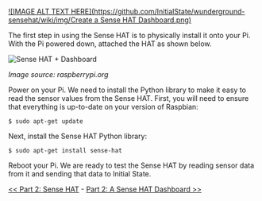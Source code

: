 [![IMAGE ALT TEXT HERE](https://github.com/InitialState/wunderground-sensehat/wiki/img/Create a Sense HAT Dashboard.png)](https://youtu.be/hcLBPRZu11E)

The first step in using the Sense HAT is to physically install it onto your Pi. With the Pi powered down, attached the HAT as shown below.

![Sense HAT + Dashboard](https://github.com/InitialState/wunderground-sensehat/wiki/img/sensehat_install.png)

*Image source: raspberrypi.org*

Power on your Pi. We need to install the Python library to make it easy to read the sensor values from the Sense HAT. First, you will need to ensure that everything is up-to-date on your version of Raspbian:

```
$ sudo apt-get update
```

Next, install the Sense HAT Python library:

```
$ sudo apt-get install sense-hat
```

Reboot your Pi. We are ready to test the Sense HAT by reading sensor data from it and sending that data to Initial State.

[<< Part 2: Sense HAT](Part-2.-Sense-HAT) - [Part 2: A Sense HAT Dashboard >>](Part-2.-A-Sense-HAT-Dashboard)